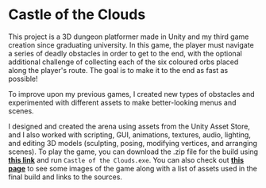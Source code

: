 Castle of the Clouds
====================

This project is a 3D dungeon platformer made in Unity and my third game creation since graduating university. In this game, the player must navigate a series of deadly obstacles in order to get to the end, with the optional additional challenge of collecting each of the six coloured orbs placed along the player's route. The goal is to make it to the end as fast as possible!

To improve upon my previous games, I created new types of obstacles and experimented with different assets to make better-looking menus and scenes.

I designed and created the arena using assets from the Unity Asset Store, and I also worked with scripting, GUI, animations, textures, audio, lighting, and editing 3D models (sculpting, posing, modifying vertices, and arranging scenes). To play the game, you can download the .zip file for the build using **[this link](https://drive.google.com/uc?export=download&id=14UeQN6EywRJfiJTytUK-LweL_xvIp6Z4)** and run `Castle of the Clouds.exe`. You can also check out **[this page](https://bensta.epizy.com/castle/)** to see some images of the game along with a list of assets used in the final build and links to the sources.
